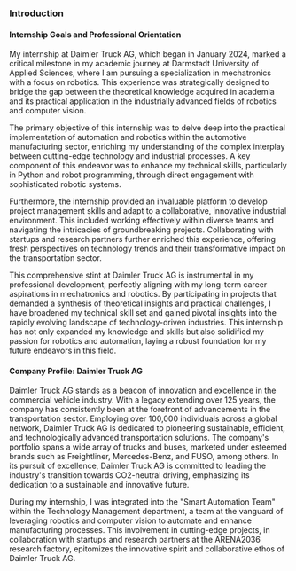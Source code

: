 ### Introduction

#### Internship Goals and Professional Orientation

My internship at Daimler Truck AG, which began in January 2024, marked a critical milestone in my academic journey at Darmstadt University of Applied Sciences, where I am pursuing a specialization in mechatronics with a focus on robotics. This experience was strategically designed to bridge the gap between the theoretical knowledge acquired in academia and its practical application in the industrially advanced fields of robotics and computer vision.

The primary objective of this internship was to delve deep into the practical implementation of automation and robotics within the automotive manufacturing sector, enriching my understanding of the complex interplay between cutting-edge technology and industrial processes. A key component of this endeavor was to enhance my technical skills, particularly in Python and robot programming, through direct engagement with sophisticated robotic systems.

Furthermore, the internship provided an invaluable platform to develop project management skills and adapt to a collaborative, innovative industrial environment. This included working effectively within diverse teams and navigating the intricacies of groundbreaking projects. Collaborating with startups and research partners further enriched this experience, offering fresh perspectives on technology trends and their transformative impact on the transportation sector.

This comprehensive stint at Daimler Truck AG is instrumental in my professional development, perfectly aligning with my long-term career aspirations in mechatronics and robotics. By participating in projects that demanded a synthesis of theoretical insights and practical challenges, I have broadened my technical skill set and gained pivotal insights into the rapidly evolving landscape of technology-driven industries. This internship has not only expanded my knowledge and skills but also solidified my passion for robotics and automation, laying a robust foundation for my future endeavors in this field.

#### Company Profile: Daimler Truck AG

Daimler Truck AG stands as a beacon of innovation and excellence in the commercial vehicle industry. With a legacy extending over 125 years, the company has consistently been at the forefront of advancements in the transportation sector. Employing over 100,000 individuals across a global network, Daimler Truck AG is dedicated to pioneering sustainable, efficient, and technologically advanced transportation solutions. The company's portfolio spans a wide array of trucks and buses, marketed under esteemed brands such as Freightliner, Mercedes-Benz, and FUSO, among others. In its pursuit of excellence, Daimler Truck AG is committed to leading the industry's transition towards CO2-neutral driving, emphasizing its dedication to a sustainable and innovative future.

During my internship, I was integrated into the "Smart Automation Team" within the Technology Management department, a team at the vanguard of leveraging robotics and computer vision to automate and enhance manufacturing processes. This involvement in cutting-edge projects, in collaboration with startups and research partners at the ARENA2036 research factory, epitomizes the innovative spirit and collaborative ethos of Daimler Truck AG.